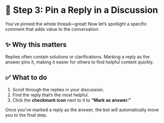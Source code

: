 <!--
  <<< Author notes: Step 3 >>>
  Start this step by acknowledging the previous step.
  Define terms and link to docs.github.com.
  Historic note: this step combines the commend, approve, and needs changes steps from the previous version.
-->

# 📍 Step 3: Pin a Reply in a Discussion

You’ve pinned the whole thread—great! Now let’s spotlight a specific comment that adds value to the conversation.

## ✨ Why this matters
Replies often contain solutions or clarifications. Marking a reply as the answer pins it, making it easier for others to find helpful content quickly.

## ✅ What to do
1. Scroll through the replies in your discussion.
2. Find the reply that’s the most helpful.
3. Click the **checkmark icon** next to it to **“Mark as answer.”**

Once you've marked a reply as the answer, the bot will automatically move you to the final step.
